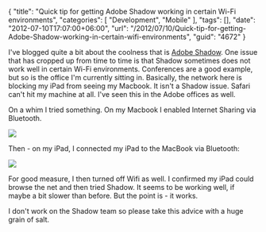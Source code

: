 {
	"title": "Quick tip for getting Adobe Shadow working in certain Wi-Fi environments",
	"categories": [
		"Development",
		"Mobile"
	],
	"tags": [],
	"date": "2012-07-10T17:07:00+06:00",
	"url": "/2012/07/10/Quick-tip-for-getting-Adobe-Shadow-working-in-certain-wifi-environments",
	"guid": "4672"
}

I've blogged quite a bit about the coolness that is <a href="http://labs.adobe.com/technologies/shadow/">Adobe Shadow</a>. One issue that has cropped up from time to time is that Shadow sometimes does not work well in certain Wi-Fi environments. Conferences are a good example, but so is the office I'm currently sitting in. Basically, the network here is blocking my iPad from seeing my Macbook. It isn't a Shadow issue. Safari can't hit my machine at all. I've seen this in the Adobe offices as well. 

On a whim I tried something. On my Macbook I enabled Internet Sharing via Bluetooth.

<img src="https://static.raymondcamden.com/images/screenshot12.png" />

Then - on my iPad, I connected my iPad to the MacBook via Bluetooth:

<img src="https://static.raymondcamden.com/images/screenshot13.png" />

For good measure, I then turned off Wifi as well. I confirmed my iPad could browse the net and then tried Shadow. It seems to be working well, if maybe a bit slower than before. But the point is - it works. 

I don't work on the Shadow team so please take this advice with a huge grain of salt.